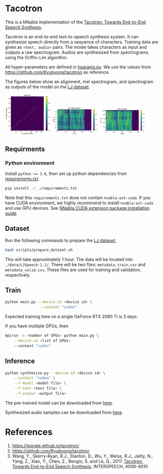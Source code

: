 # Tacotron

This is a NNabla implementation of the [Tacotron: Towards End-to-End Speech Synthesis](https://arxiv.org/abs/1703.10135).

Tacotron is an end-to-end text-to-speech synthesis system. It can synthesize speech directly from a sequence of characters. Training data are given as `<text, audio>` pairs. The model takes characters as input and outputs a raw spectrogram. Audios are synthesized from spectrograms using the Griffin-Lim algorithm.

All hyper-parameters are defined in [hparams.py](./hparams.py). We use the values from https://github.com/Kyubyong/tacotron as reference.


The figures below show an alignment, mel spectrogram, and spectrogram as outputs of the model on the [LJ dataset](https://keithito.com/LJ-Speech-Dataset/).

<img src="./images/o_att.png" width=30% height=30% > <img src="./images/o_mel.png" width=30% height=30% > <img src="./images/o_mag.png" width=30% height=30% >



## Requirments
### Python environment
Install `python >= 3.6`, then set up python dependencies from [requirements.txt](./requirements.txt):

```bash
pip install -r ./requirements.txt
```
Note that this `requirements.txt` dose not contain `nnabla-ext-cuda`.
If you have CUDA environment, we highly recommend to install `nnabla-ext-cuda` and use GPU devices.
See [NNabla CUDA extension package installation guide](https://nnabla.readthedocs.io/en/latest/python/pip_installation_cuda.html).

## Dataset
Run the following commands to prepare the [LJ dataset](https://keithito.com/LJ-Speech-Dataset/),
```bash
bash scripts/prepare_dataset.sh
```
This will take approximately 1 hour. The data will be located into `./data/LJSpeech-1.1/`. There will be two files: `metadata_train.csv` and `metadata_valid.csv`. These files are used for training and validation, respectively.

## Train
```bash
python main.py --device-id <device id> \
                --context "cudnn"
```
Expected training time on a single GeForce RTX 2080 Ti is 3 days.

If you have multiple GPUs, then 
```bash
mpirun -n <number of GPUs> python main.py \
    --device-id <list of GPUs>
    --context "cudnn"
```
## Inference
```bash
python synthesize.py --device-id <device id> \
    --context "cudnn" \
    --f-model <model file> \
    --f-text <text file> \
    --f-output <output file>
```

The pre-trained model can be downloaded from [here](https://nnabla.org/pretrained-models/nnabla-examples/speech-synthesis/TTS/tacotron/model.h5).

Synthesized audio samples can be downloaded from [here](https://nnabla.org/pretrained-models/nnabla-examples/speech-synthesis/TTS/tacotron/samples.7z).

# References

1. https://google.github.io/tacotron/
2. https://github.com/Kyubyong/tacotron
3. Wang, Y., Skerry-Ryan, R.J., Stanton, D., Wu, Y., Weiss, R.J., Jaitly, N., Yang, Z., Xiao, Y., Chen, Z., Bengio, S. and Le, Q., 2017. [Tacotron: Towards End-to-End Speech Synthesis](https://arxiv.org/abs/1703.10135). INTERSPEECH, 4006-4010